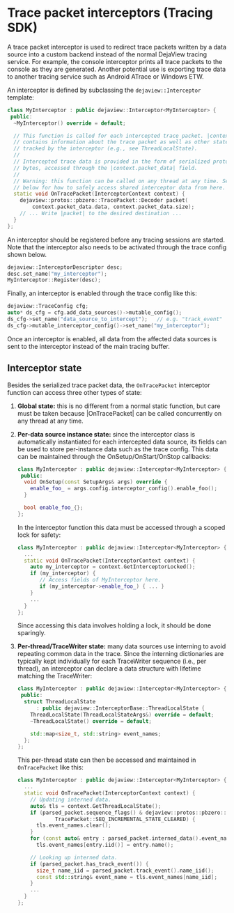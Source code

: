 # Trace packet interceptors (Tracing SDK)

A trace packet interceptor is used to redirect trace packets written by a
data source into a custom backend instead of the normal DejaView tracing
service. For example, the console interceptor prints all trace packets to the
console as they are generated. Another potential use is exporting trace data
to another tracing service such as Android ATrace or Windows ETW.

An interceptor is defined by subclassing the `dejaview::Interceptor` template:

```C++
class MyInterceptor : public dejaview::Interceptor<MyInterceptor> {
 public:
  ~MyInterceptor() override = default;

  // This function is called for each intercepted trace packet. |context|
  // contains information about the trace packet as well as other state
  // tracked by the interceptor (e.g., see ThreadLocalState).
  //
  // Intercepted trace data is provided in the form of serialized protobuf
  // bytes, accessed through the |context.packet_data| field.
  //
  // Warning: this function can be called on any thread at any time. See
  // below for how to safely access shared interceptor data from here.
  static void OnTracePacket(InterceptorContext context) {
    dejaview::protos::pbzero::TracePacket::Decoder packet(
        context.packet_data.data, context.packet_data.size);
    // ... Write |packet| to the desired destination ...
  }
};
```

An interceptor should be registered before any tracing sessions are started.
Note that the interceptor also needs to be activated through the trace config
shown below.

```C++
dejaview::InterceptorDescriptor desc;
desc.set_name("my_interceptor");
MyInterceptor::Register(desc);
```

Finally, an interceptor is enabled through the trace config like this:

```C++
dejaview::TraceConfig cfg;
auto* ds_cfg = cfg.add_data_sources()->mutable_config();
ds_cfg->set_name("data_source_to_intercept");   // e.g. "track_event"
ds_cfg->mutable_interceptor_config()->set_name("my_interceptor");
```

Once an interceptor is enabled, all data from the affected data sources is
sent to the interceptor instead of the main tracing buffer.

## Interceptor state

Besides the serialized trace packet data, the `OnTracePacket` interceptor
function can access three other types of state:

1. **Global state:** this is no different from a normal static function, but
   care must be taken because |OnTracePacket| can be called concurrently on
   any thread at any time.

2. **Per-data source instance state:** since the interceptor class is
   automatically instantiated for each intercepted data source, its fields
   can be used to store per-instance data such as the trace config. This data
   can be maintained through the OnSetup/OnStart/OnStop callbacks:

   ```C++
   class MyInterceptor : public dejaview::Interceptor<MyInterceptor> {
    public:
     void OnSetup(const SetupArgs& args) override {
       enable_foo_ = args.config.interceptor_config().enable_foo();
     }

     bool enable_foo_{};
   };
   ```

   In the interceptor function this data must be accessed through a scoped
   lock for safety:

   ```C++
   class MyInterceptor : public dejaview::Interceptor<MyInterceptor> {
     ...
     static void OnTracePacket(InterceptorContext context) {
       auto my_interceptor = context.GetInterceptorLocked();
       if (my_interceptor) {
          // Access fields of MyInterceptor here.
          if (my_interceptor->enable_foo_) { ... }
       }
       ...
     }
   };
   ```

   Since accessing this data involves holding a lock, it should be done
   sparingly.

3. **Per-thread/TraceWriter state:** many data sources use interning to avoid
   repeating common data in the trace. Since the interning dictionaries are
   typically kept individually for each TraceWriter sequence (i.e., per
   thread), an interceptor can declare a data structure with lifetime
   matching the TraceWriter:

   ```C++
   class MyInterceptor : public dejaview::Interceptor<MyInterceptor> {
    public:
     struct ThreadLocalState
         : public dejaview::InterceptorBase::ThreadLocalState {
       ThreadLocalState(ThreadLocalStateArgs&) override = default;
       ~ThreadLocalState() override = default;

       std::map<size_t, std::string> event_names;
     };
   };
   ```

   This per-thread state can then be accessed and maintained in
   `OnTracePacket` like this:

   ```C++
   class MyInterceptor : public dejaview::Interceptor<MyInterceptor> {
     ...
     static void OnTracePacket(InterceptorContext context) {
       // Updating interned data.
       auto& tls = context.GetThreadLocalState();
       if (parsed_packet.sequence_flags() & dejaview::protos::pbzero::
               TracePacket::SEQ_INCREMENTAL_STATE_CLEARED) {
         tls.event_names.clear();
       }
       for (const auto& entry : parsed_packet.interned_data().event_names())
         tls.event_names[entry.iid()] = entry.name();

       // Looking up interned data.
       if (parsed_packet.has_track_event()) {
         size_t name_iid = parsed_packet.track_event().name_iid();
         const std::string& event_name = tls.event_names[name_iid];
       }
       ...
     }
   };
   ```